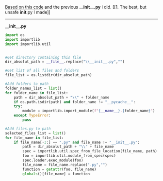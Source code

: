 
[Based on this code](https://julienharbulot.com/python-dynamical-import.html) and the previous **\_\_init\_\_.py** i did. [[1. The best, but unsafe __init__.py I made]]

---

**\_\_init\_\_.py**
```python
import os
import importlib
import importlib.util
  

#Get directory containing this file
dir_absolut_path = __file__.replace("\\__init__.py","")

#Get list of all files and folders
file_list = os.listdir(dir_absolut_path)

#Add folders to path
folder_names_list = list()
for folder_name in file_list:
	path = dir_absolut_path + "\\" + folder_name
	if os.path.isdir(path) and folder_name != "__pycache__":
	try:
		module = importlib.import_module(f"{__name__}.{folder_name}")
	except TypeError:
		pass

#Add files.py to path
selected_files_list = list()
for file_name in file_list:
	if file_name[-3:] == ".py" and file_name != "__init__.py":
 		path = dir_absolut_path + "\\" + file_name
 		spec = importlib.util.spec_from_file_location(file_name, path)
 		foo = importlib.util.module_from_spec(spec)
 		spec.loader.exec_module(foo)
 		file_name = file_name.replace(".py","")
 		function = getattr(foo, file_name)
 		globals()[file_name] = function
```
